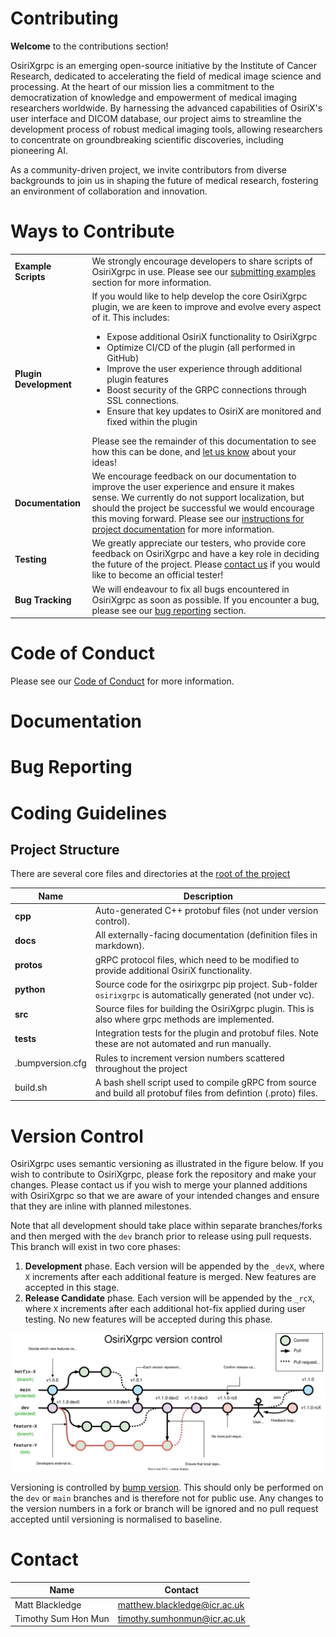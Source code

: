 # Contributing
__Welcome__ to the contributions section!

OsiriXgrpc is an emerging open-source initiative by the Institute of Cancer Research, dedicated to accelerating the 
field of medical image science and processing. At the heart of our mission lies a commitment to the democratization of 
knowledge and empowerment of medical imaging researchers worldwide. By harnessing the advanced capabilities of OsiriX's 
user interface and DICOM database, our project aims to streamline the development process of robust medical imaging 
tools, allowing researchers to concentrate on groundbreaking scientific discoveries, including pioneering AI. 

As a community-driven project, we invite contributors from diverse backgrounds to join us in shaping the future of 
medical research, fostering an environment of collaboration and innovation.

# Ways to Contribute
<table>
<tr>
    <td><b>Example Scripts</b></td>
    <td>We strongly encourage developers to share scripts of OsiriXgrpc in use.  Please see our <a href="404.html">
        submitting examples</a> section for more information.</td>
</tr>
<tr>
    <td><b>Plugin Development</b></td>
    <td>If you would like to help develop the core OsiriXgrpc plugin, we are keen to improve and evolve every 
        aspect of it. This includes: 
        <ul>
            <li>Expose additional OsiriX functionality to OsiriXgrpc</li>
            <li>Optimize CI/CD of the plugin (all performed in GitHub)</li>
            <li>Improve the user experience through additional plugin features</li>
            <li>Boost security of the GRPC connections through SSL connections.</li>
            <li>Ensure that key updates to OsiriX are monitored and fixed within the plugin</li>
        </ul>
        Please see the remainder of this documentation to see how this can be done, and <a href="contact">let us 
        know</a> about your ideas!
    </td>
</tr>
<tr>
    <td><b>Documentation</b></td>
    <td>We encourage feedback on our documentation to improve the user experience and ensure it makes sense. We 
        currently do not support localization, but should the project be successful we would encourage this moving
        forward. Please see our <a href="#documentation">instructions for project documentation</a> for more 
        information.   
    </td>
</tr>
<tr>
    <td><b>Testing</b></td>
    <td>We greatly appreciate our testers, who provide core feedback on OsiriXgrpc and have a key role in deciding the 
        future of the project. Please <a href="#contact">contact us</a> if you would like to become an official tester!
    </td>
</tr>
<tr>
    <td><b>Bug Tracking</b></td>
    <td>We will endeavour to fix all bugs encountered in OsiriXgrpc as soon as possible. If you encounter a bug, please
        see our <a href="#bug-reporting">bug reporting</a> section.
    </td>
</tr>
</table>

# Code of Conduct
Please see our [Code of Conduct](CODE_OF_CONDUCT.md) for more information.

# Documentation

# Bug Reporting

# Coding Guidelines
## Project Structure
There are several core files and directories at the [root of the project](https://github.com/osirixgrpc/osirixgrpc)

| Name             | Description                                                                                                      |
|------------------|------------------------------------------------------------------------------------------------------------------|
| __cpp__          | Auto-generated C++ protobuf files (not under version control).                                                   |
| __docs__         | All externally-facing documentation (definition files in markdown).                                              |
| __protos__       | gRPC protocol files, which need to be modified to provide additional OsiriX functionality.                       |
| __python__       | Source code for the osirixgrpc pip project. Sub-folder `osirixgrpc` is automatically generated (not under vc).   |
| __src__          | Source files for building the OsiriXgrpc plugin. This is also where grpc methods are implemented.                |
| __tests__        | Integration tests for the plugin and protobuf files. Note these are not automated and run manually.              |
| .bumpversion.cfg | Rules to increment version numbers scattered throughout the project                                              |
| build.sh         | A bash shell script used to compile gRPC from source and build all protobuf files from defintion (.proto) files. |

# Version Control

OsiriXgrpc uses semantic versioning as illustrated in the figure below. If you wish to contribute to OsiriXgrpc,
please fork the repository and make your changes. Please contact us if you wish to merge your planned additions with
OsiriXgrpc so that we are aware of your intended changes and ensure that they are inline with planned milestones.

Note that all development should take place within separate branches/forks and then merged with the `dev` branch prior 
to release using pull requests.  This branch will exist in two core phases:

1. __Development__ phase. Each version will be appended by the `_devX`, where `X` increments after each additional
  feature is merged. New features are accepted in this stage.
2. __Release Candidate__ phase. Each version will be appended by the `_rcX`, where `X` increments after each additional
  hot-fix applied during user testing. No new features will be accepted during this phase.

![OsiriXgrpc version control](../assets/osirixgrpc.drawio.svg)

Versioning is controlled by [bump version](https://pypi.org/project/bumpversion/). This should only be performed 
on the `dev` or `main` branches and is therefore not for public use.  Any changes to the version numbers in a fork or 
branch will be ignored and no pull request accepted until versioning is normalised to baseline.

# Contact
| Name                | Contact                      |
|---------------------|------------------------------|
| Matt Blackledge     | matthew.blackledge@icr.ac.uk |
| Timothy Sum Hon Mun | timothy.sumhonmun@icr.ac.uk  |